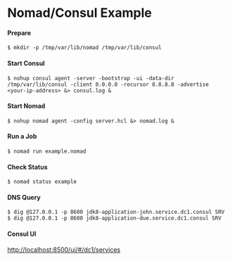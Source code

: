 # Nomad/Consul Example

#### Prepare
```
$ mkdir -p /tmp/var/lib/nomad /tmp/var/lib/consul
```

#### Start Consul

```
$ nohup consul agent -server -bootstrap -ui -data-dir /tmp/var/lib/consul -client 0.0.0.0 -recursor 8.8.8.8 -advertise <your-ip-address> &> consul.log &
```

#### Start Nomad

```
$ nohup nomad agent -config server.hcl &> nomad.log &
```

#### Run a Job

```
$ nomad run example.nomad
```

#### Check Status

```
$ nomad status example
```

#### DNS Query

```
$ dig @127.0.0.1 -p 8600 jdk8-application-john.service.dc1.consul SRV
$ dig @127.0.0.1 -p 8600 jdk8-application-due.service.dc1.consul SRV
```

#### Consul UI

[http://localhost:8500/ui/#/dc1/services](http://localhost:8500/ui/#/dc1/services)
